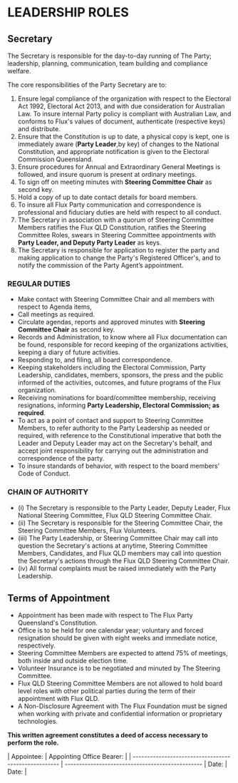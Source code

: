# LEADERSHIP ROLES

## Secretary

The Secretary is responsible for the day-to-day running of The Party; leadership, planning, communication, team building and compliance welfare. 

The core responsibilities of the Party Secretary are to: 

1. Ensure legal compliance of the organization with respect to the Electoral Act 1992, Electoral Act 2013, and with due consideration for Australian Law. To insure internal Party policy is compliant with Australian Law, and conforms to Flux's values of document, authenticate (respective keys) and distribute.
2. Ensure that the Constitution is up to date, a physical copy is kept, one is immediately aware (**Party Leader**,by key) of changes to the National Constitution, and appropriate notification is given to the Electoral Commission Queensland.
3.  Ensure procedures for Annual and Extraordinary General Meetings is followed, and insure quorum is present at ordinary meetings.
4. To sign off on meeting minutes with **Steering Committee Chair** as second key.
5. Hold a copy of up to date contact details for board members.
6. To insure all Flux Party communication and correspondence is professional and fiduciary duties are held with respect to all conduct. 
7. The Secretary in association with a quorum of Steering Committee Members ratifies the Flux QLD Constitution, ratifies the Steering Committee Roles, swears in Steering Committee appointments with **Party Leader, and Deputy Party Leader** as keys. 
8. The Secretary is responsible for application to register the party and making application to change the Party's Registered Officer's, and to notify the commission of the Party Agent’s appointment.

### REGULAR DUTIES
* Make contact with Steering Committee Chair and all members with respect to Agenda items,
* Call meetings as required.
* Circulate agendas, reports and approved minutes with **Steering Committee Chair** as second key.
* Records and Administration, to know where all Flux documentation can be found, responsible for record keeping of the organizations activities, keeping a diary of future activities.
* Responding to, and filing, all board correspondence.
* Keeping stakeholders including the Electoral Commission, Party Leadership, candidates, members, sponsors, the press and the public informed of the activities, outcomes, and future programs of the Flux organization.
* Receiving nominations for board/committee membership, receiving resignations, informing **Party Leadership, Electoral Commission; as required**.
* To act as a point of contact and support to Steering Committee Members, to refer authority to the Party Leadership as needed or required, with reference to the Constitutional imperative that both the Leader and Deputy Leader may act on the Secretary's behalf, and accept joint responsibility for carrying out the administration and correspondence of the party.
* To insure standards of behavior, with respect to the board members' Code of Conduct.

### CHAIN OF AUTHORITY
* (i) The Secretary is responsible to the Party Leader, Deputy Leader, Flux National Steering Committee, Flux QLD Steering Committee Chair.
* (ii) The Secretary is responsible for the Steering Committee Chair, the Steering Committee Members, Flux Volunteers.
* (iii) The Party Leadership, or Steering Committee Chair may call into question the Secretary's actions at anytime, Steering Committee Members, Candidates, and Flux QLD members may call into question the Secretary's actions through the Flux QLD Steering Committee Chair.  
* (iv) All formal complaints must be raised immediately with the Party Leadership.

## Terms of Appointment
* Appointment has been made with respect to The Flux Party Queensland's Constitution.
* Office is to be held for one calendar year; voluntary and forced resignation should be given with eight weeks and immediate notice, respectively.  
* Steering Committee Members are expected to attend 75% of meetings, both inside and outside election time.
* Volunteer Insurance is to be negotiated and minuted by The Steering Committee.
* Flux QLD Steering Committee Members are not allowed to hold board level roles with other political parties during the term of their appointment with Flux QLD.
* A Non-Disclosure Agreement with The Flux Foundation must be signed when working with private and confidential information or proprietary technologies. 

**This written agreement constitutes a deed of access necessary to perform the role.** 

|   Appointee:   |   Appointing Office Bearer:   |
| ---------------------------------------------------- |  ------------------------------------------------ |   Date:   |   Date:   |
